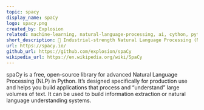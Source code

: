 ```yaml
---
topic: spacy
display_name: spaCy
logo: spacy.png
created_by: Explosion
related: machine-learning, natural-language-processing, ai, cython, python, deep-learning, nlp, data-science, text-classification, named-entity-recognition, tokenization, entity-linking, dependency-parsing, relation-extraction, part-of-speech-tagging, lemmatization, spacy-transformers
short_description: 💫 Industrial-strength Natural Language Processing (NLP) in Python
url: https://spacy.io/
github_url: https://github.com/explosion/spaCy
wikipedia_url: https://en.wikipedia.org/wiki/SpaCy
---
```


spaCy is a free, open-source library for advanced Natural Language Processing (NLP) in Python. It’s designed specifically for production use and helps you build applications that process and “understand” large volumes of text. It can be used to build information extraction or natural language understanding systems.
